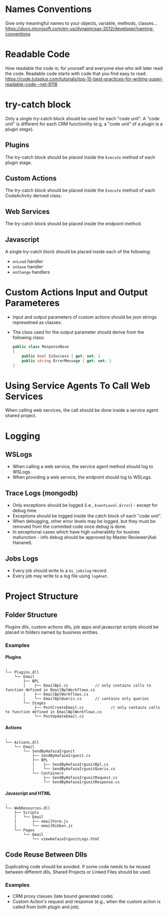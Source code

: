 # Names Conventions
Give only meaningful names to your objects, variable, methods, classes…
https://docs.microsoft.com/en-us/dynamicsax-2012/developer/naming-conventions

# Readable Code
How readable the code is: for yourself and everyone else who will later read the code. Readable code starts with code that you find easy to read.
https://code.tutsplus.com/tutorials/top-15-best-practices-for-writing-super-readable-code--net-8118

# try-catch block

Only a single try-catch block should be used for each "code unit". 
A "code unit" is different for each CRM functionlity (e.g, a "code unit" of a plugin is a plugin *stage*).

## Plugins

The try-catch block should be placed inside the `Execute` method of each plugin stage.

## Custom Actions

The try-catch block should be placed inside the `Execute` method of each CodeActivity derived class.

## Web Services

The try-catch block should be placed inside the endpoint method.

## Javascript

A single try-catch block should be placed inside each of the following:
- `onLoad` handler
- `onSave` handler
- `onChange` handlers

# Custom Actions Input and Output Parameteres

- Input and output parameters of custom actions should be json strings represetned as classes.
- The class used for the output parameter should derive from the following class:  

  ```csharp
  public class ResponseBase
  {
      public bool IsSuccess { get; set; }
      public string ErrorMessage { get; set; }
  }
  ```
  
# Using Service Agents To Call Web Services

When calling web services, the call should be done inside a service agent shared project.

# Logging

## WSLogs

- When calling a web service, the service agent method should log to WSLogs.
- When providing a web service, the endpoint should log to WSLogs.

## Trace Logs (mongodb)

- Only exceptions should be logged (i.e., `EventLevel.Error`) - except for debug time.
- Exceptions should be logged inside the catch block of each "code unit".
- When debugging, other error levels may be logged, but they must be removed from the commited code once debug is done.
- In exceptional cases which have high vulnerablity for busines mafunction - info debug should be approved by Master Reviewer(Ask Hananel). 
## Jobs Logs

- Every job should write to a `bs_jobslog` record.
- Every job may write to a log file using `log4net`.

# Project Structure

## Folder Structure

Plugins dlls, custom actions dlls, job apps and javascript scripts should be placed in folders named by business entities.

### Examples

#### Plugins

```
.
└── Plugins.dll
    └── Email
        ├── BPL
        |    ├── EmailBpl.cs            // only contains calls to function defined in EmailBplWorkflows.cs
        |    ├── EmailBplWorkflows.cs 
        |    └── EmailBplQueris.cs      // contains only queries
        └── Stages
             ├── PostCreateEmail.cs            // only contains calls to function defined in EmailBplWorkflows.cs
             └── PostUpdateEmail.cs 
```

#### Actions

```
.
└── Actions.dll
    └── Email
        └── SendByHafazaIrgunit
            ├── SendByHafazaIrgunit.cs
            ├── BPL
            |    ├── SendByHafazaIrgunitBpl.cs            
            |    └── SendByHafazaIrgunitQueris.cs      
            └── Containers
                 ├── SendByHafazaIrgunitRequest.cs            
                 └── SendByHafazaIrgunitResponse.cs 
```

#### Javascript and HTML

```
.
└── WebResources.dll
    ├── Scripts
    |   └── Email
    |       ├── emailForm.js    
    |       └── emailRibbon.js
    └── Pages
        └── Email
            └── viewHafazaIrgunitLogs.html
```

## Code Reuse Between Dlls

Duplicating code should be avoided. 
If some code needs to be reused between different dlls, Shared Projects or Linked Files should be used.

### Examples

-	CRM proxy classes (late bound generated code).
-	Custom Action's request and response (e.g., when the custom action is called from both plugin and job).
